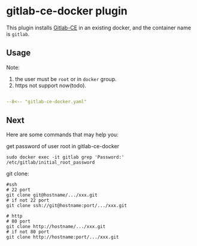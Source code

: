 # gitlab-ce-docker plugin

This plugin installs [Gitlab-CE](https://about.gitlab.com/) in an existing docker, and the container name is `gitlab`.
## Usage

Note: 
1. the user must be `root` or in `docker` group.
2. https not support now(todo).

```yaml

--8<-- "gitlab-ce-docker.yaml"

```

## Next
Here are some commands that may help you:

get password of user root in gitlab-ce-docker
```shell
sudo docker exec -it gitlab grep 'Password:' /etc/gitlab/initial_root_password
```

git clone:
```shell
#ssh
# 22 port
git clone git@hostname/.../xxx.git
# if not 22 port
git clone ssh://git@hostname:port/.../xxx.git

# http
# 80 port
git clone http://hostname/.../xxx.git
# if not 80 port
git clone http://hostname:port/.../xxx.git
```
